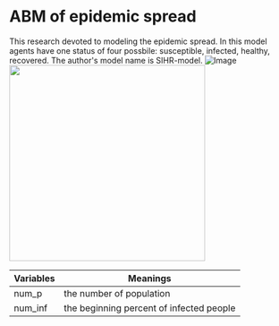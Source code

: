 # ABM of epidemic spread
This research devoted to modeling the epidemic spread. In this model agents have one status of four possbile: susceptible, infected, healthy, recovered. The author's model name is SIHR-model.
![Image](C:/Users/kirill/Pictures/Screenshots/step_1.png)
 <img src="C://Users/kirill/Pictures/Screenshots/step_1.png" width="350">

Variables|Meanings
---|---
num_p|the number of population
num_inf|the beginning percent of infected people


